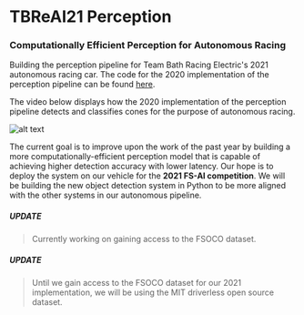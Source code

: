 # TBReAI21 Perception
### Computationally Efficient Perception for Autonomous Racing

Building the perception pipeline for Team Bath Racing Electric's 2021 autonomous racing car. The code for the 2020 implementation of the perception pipeline can be found [here](YOLOv3-Tiny-Implementation/code).

The video below displays how the 2020 implementation of the perception pipeline detects and classifies cones for the purpose of autonomous racing.  

![alt text](https://github.com/TBReAI/TBReAI21-Perception/blob/main/YOLOv3-Tiny-Implementation/images-and-video/old-detection.gif "Detection GIF")

The current goal is to improve upon the work of the past year by building a more computationally-efficient perception model that is capable of achieving higher detection accuracy with lower latency. Our hope is to deploy the system on our vehicle for the **2021 FS-AI competition**. We will be building the new object detection system in Python to be more aligned with the other systems in our autonomous pipeline. 

##### UPDATE
> Currently working on gaining access to the FSOCO dataset.
##### UPDATE
> Until we gain access to the FSOCO dataset for our 2021 implementation, we will be using the MIT driverless open source dataset.
